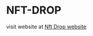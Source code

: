 # NFT-DROP

visit website at <a href="https://nik-1207-nft-drop-r676bn19s-nik-1207.vercel.app/"> Nft Drop website </a>
